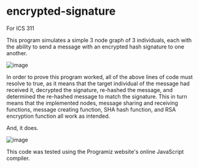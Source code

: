 # encrypted-signature

For ICS 311

This program simulates a simple 3 node graph of 3 individuals, each with the ability to send a message with an encrypted hash signature to one another.

![image](https://github.com/user-attachments/assets/14814756-813e-42a8-aaf7-6f0cac5415e0)


In order to prove this program worked, all of the above lines of code must resolve to true, as it means that the target individual of the message had received it, decrypted the signature, re-hashed the message, and determined the re-hashed message to match the signature. This in turn means that the implemented nodes, message sharing and receiving functions, message creating function, SHA hash function, and RSA encryption function all work as intended.


And, it does.

![image](https://github.com/user-attachments/assets/e77b8e05-d723-49a3-9771-18b7f7fe884c)


This code was tested using the Programiz website's online JavaScript  compiler.
